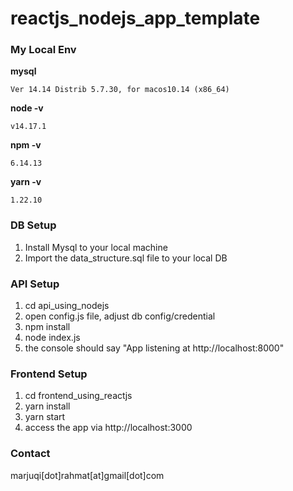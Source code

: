 # reactjs_nodejs_app_template

### My Local Env

  **mysql**
    
    Ver 14.14 Distrib 5.7.30, for macos10.14 (x86_64)

  **node -v**
    
    v14.17.1

  **npm -v**
    
    6.14.13

  **yarn -v**
    
    1.22.10

### DB Setup

  1. Install Mysql to your local machine
  2. Import the data_structure.sql file to your local DB

### API Setup

  1. cd api_using_nodejs
  2. open config.js file, adjust db config/credential
  3. npm install
  4. node index.js
  5. the console should say "App listening at http://localhost:8000"

### Frontend Setup

  1. cd frontend_using_reactjs
  2. yarn install
  3. yarn start
  4. access the app via http://localhost:3000

### Contact

  marjuqi[dot]rahmat[at]gmail[dot]com


